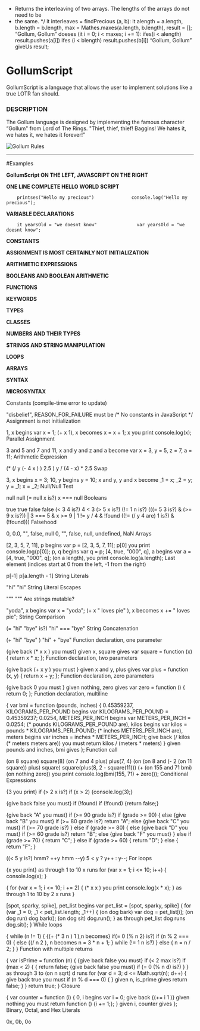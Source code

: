  * Returns the interleaving of two arrays.  The lengths of the arrays do not need to be
 * the same.
 */
it interleaves = findPrecious (a, b):
    it alength = a.length, b.length = b.length, max = Mathes.maxes(a.length, b.length), result = [];
    “Gollum, Gollum”
    doeses (it i = 0; i < maxes; i += 1):
        ifes(i < alength) result.pushes(a[i])
        ifes (i < blength) result.pushes(b[i])
       “Gollum, Gollum”
    giveUs result;




# GollumScript

GollumScript is a language that allows the user to implement solutions like a true LOTR fan should.
### DESCRIPTION
The Gollum language is designed by implementing the famous character “Gollum" from Lord of The Rings.  "Thief, thief, thief! Baggins! We hates it, we hates it, we hates it forever!”  


![Gollum Rules](http://my.cs.lmu.edu/~aalzaid1/gollum/talklikegollum.png "Gollum Rules")



--------------------------------

#Examples

**GollumScript ON THE LEFT, JAVASCRIPT ON THE RIGHT**

**ONE LINE COMPLETE HELLO WORLD SCRIPT**

        printses("Hello my precious")              console.log("Hello my precious");

**VARIABLE DECLARATIONS**

        it yearsOld = "we doesnt know"               var yearsOld = "we doesnt know";


**CONSTANTS**


    
**ASSIGNMENT IS MOST CERTAINLY NOT INITIALIZATION**


**ARITHMETIC EXPRESSIONS**


**BOOLEANS AND BOOLEAN ARITHMETIC**

**FUNCTIONS**
                                                                  
**KEYWORDS**

**TYPES**
    
**CLASSES**

**NUMBERS AND THEIR TYPES**

**STRINGS AND STRING MANIPULATION**

**LOOPS**

**ARRAYS**


**SYNTAX**

**MICROSYNTAX**




Constants (compile-time error to update)

"disbelief", REASON_FOR_FAILURE must be                 /* No constants in JavaScript */
Assignment is not initialization

1, x begins                                             var x = 1;
(+ x 1), x becomes                                      x = x + 1;
x you print                                             console.log(x);
Parallel Assignment

3 and 5 and 7 and 11, x and y and z and a become        var x = 3, y = 5, z = 7, a = 11;
Arithmetic Expression

(* (/ y (- 4  x ) ) 2.5 )                               y / (4 - x) * 2.5
Swap

3, x begins                                             x = 3;
10, y begins                                            y = 10;
x and y, y and x become                                 _1 = x;
                                                        _2 = y;
                                                        y = _1;
                                                        x = _2;
Null/Null Test

null                                                    null
(= null x is?)                                          x === null
Booleans

true                                                    true
false                                                   false
(< 3 4 is?)                                             4 < 3
(> 5 x is?)
(!= 1 n is?)
(((= 5 3 is?) & (>= 9 x is?)) |                         3 === 5 & x >= 9 | 1 != y / 4 & !found
((!= (/ y 4 are) 1 is?) & (!found)))
Falsehood

0, 0.0, "", false, null                                 0, "", false, null, undefined, NaN
Arrays

[2, 3, 5, 7, 11], p begins                              var p = [2, 3, 5, 7, 11];
p[0] you print                                          console.log(p[0]);
p, q begins                                             var q = p;
[4, true, "000", q], a begins                           var a = [4, true, "000", q];
(on a length), you print                                console.log(a.length);
Last element (indices start at 0 from the left, -1 from the right)

p[-1]                                                   p[a.length - 1]
String Literals

"hi"                                                    "hi"
String Literal Escapes

"\""                                                    "\""
Are strings mutable?

"yoda", x begins                                        var x = "yoda";
(+ x " loves pie" ), x becomes                          x += " loves pie";
String Comparison

(= "hi" "bye" is?)                                      "hi" === "bye"
String Concatenation

(+ "hi" "bye" )                                         "hi" + "bye"
Function declaration, one parameter

{give back (* x x ) you must} given x, square gives     var square = function (x) {
                                                          return x * x;
                                                        };
Function declaration, two parameters

{give back (+ x y ) you must } given x and y, plus gives var plus = function (x, y) { return x + y; }; Function declaration, zero parameters

{give back 0 you must } given nothing, zero gives       var zero = function () {
                                                          return 0;
                                                        };
Function declaration, multiline

{                                                       var bmi = function (pounds, inches) {
  0.45359237, KILOGRAMS_PER_POUND begins                  var KILOGRAMS_PER_POUND = 0.45359237;
  0.0254, METERS_PER_INCH begins                          var METERS_PER_INCH = 0.0254;
  (* pounds KILOGRAMS_PER_POUND are), kilos begins        var kilos = pounds * KILOGRAMS_PER_POUND;
  (* inches METERS_PER_INCH are), meters begins           var inches = inches * METERS_PER_INCH;
  give back (/ kilos (* meters meters are)) you must      return kilos / (meters * meters)
} given pounds and inches, bmi gives                    };
Function call

(on 8 square)                                           square(8)
(on 7 and 4 plus)                                       plus(7, 4)
(on (on 8 and (- 2 (on 11 square)) plus) square)        square(plus(8, 2 - square(11)))
(+ (on 155 and 71 bmi) (on nothing zero)) you print     console.log(bmi(155, 71) + zero());
Conditional Expressions

{3 you print} if (> 2 x is?)                            if (x > 2) {console.log(3);}

{give back false you must} if (!found)                  if (!found) {return false;}

{give back "A" you must} if (>= 90 grade is?)           if (grade >= 90) {
else {give back "B" you must} if (>= 80 grade is?)        return "A";
else {give back "C" you must} if (>= 70 grade is?)      } else if (grade >= 80) {
else {give back "D" you must} if (>= 60 grade is?)        return "B";
else {give back "F" you must}                           } else if (grade >= 70) {
                                                          return "C";
                                                        } else if (grade >= 60) {
                                                          return "D";
                                                        } else {
                                                          return "F";
                                                        }

((< 5 y is?) hmm? ++y hmm --y)                          5 < y ? y++ : y--;
For loops

{x you print} as through 1 to 10 x runs                 for (var x = 1; i <= 10; i++) {
                                                          console.log(x);
                                                        }

{                                                       for (var x = 1; i <= 10; i += 2) {
  (* x x ) you print                                       console.log(x * x);
} as through 1 to 10 by 2 x runs                        }

[spot, sparky, spike], pet_list begins                  var pet_list = [spot, sparky, spike]
{                                                       for (var _1 = 0; _1 < pet_list.length; _1++) {
  (on dog bark)                                             var dog = pet_list[i];
  (on dog run)                                              dog.bark();
  (on dog sit)                                              dog.run();
} as through pet_list dog runs                            dog.sit();
                                                        }
While loops

{                                                       while (n != 1) {
  {(+ (* 3 n ) 1 ),n becomes} if(= 0 (% n 2) is?)         if (n % 2 === 0) {
  else {(/ n 2 ), n becomes                                n = 3 * n + 1;
} while (!= 1 n is?)                                      } else {
                                                            n = n / 2;
                                                          }
                                                        }
Function with multiple returns

{                                                       var isPrime = function (n) {
  {give back false you must} if (< 2 max is?)             if (max < 2) {
  {                                                         return false;
    {give back false you must} if (= 0 (% n d) is?)       }
  } as through 3 to (on n sqrt) d runs                        for (var d = 3; d <= Math.sqrt(n); d++) {
  give back true you must                                   if (n % d === 0) {
} given n, is_prime gives                                     return false;
                                                            }
                                                          }
                                                          return true;
                                                        }
Closure

{                                                       var counter = function (i) {
  0, i begins                                             var i = 0;
  give back {(+= i 1 )} given nothing you must            return function () {i += 1;};
} given i, counter gives                                };
Binary, Octal, and Hex Literals

0x, 0b, 0o
    
